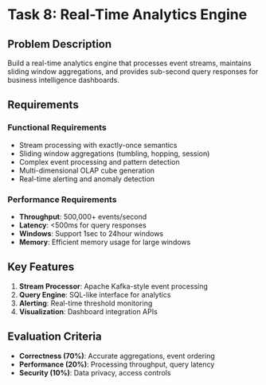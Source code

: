 # Task 8: Real-Time Analytics Engine

## Problem Description

Build a real-time analytics engine that processes event streams, maintains sliding window aggregations, and provides sub-second query responses for business intelligence dashboards.

## Requirements

### Functional Requirements
- Stream processing with exactly-once semantics
- Sliding window aggregations (tumbling, hopping, session)
- Complex event processing and pattern detection
- Multi-dimensional OLAP cube generation
- Real-time alerting and anomaly detection

### Performance Requirements
- **Throughput**: 500,000+ events/second
- **Latency**: <500ms for query responses
- **Windows**: Support 1sec to 24hour windows
- **Memory**: Efficient memory usage for large windows

## Key Features

1. **Stream Processor**: Apache Kafka-style event processing
2. **Query Engine**: SQL-like interface for analytics
3. **Alerting**: Real-time threshold monitoring
4. **Visualization**: Dashboard integration APIs

## Evaluation Criteria

- **Correctness (70%)**: Accurate aggregations, event ordering
- **Performance (20%)**: Processing throughput, query latency
- **Security (10%)**: Data privacy, access controls

